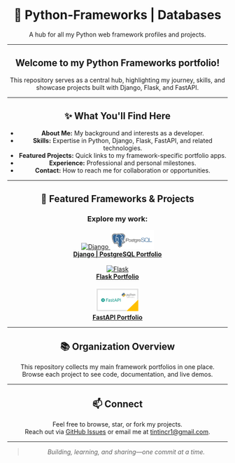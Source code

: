 <div align="center">

# 🐍 Python-Frameworks | Databases

A hub for all my Python web framework profiles and projects.

---

## Welcome to my Python Frameworks portfolio!  
This repository serves as a central hub, highlighting my journey, skills, and showcase projects built with Django, Flask, and FastAPI.

---

## ✨ What You'll Find Here

- **About Me:** My background and interests as a developer.
- **Skills:** Expertise in Python, Django, Flask, FastAPI, and related technologies.
- **Featured Projects:** Quick links to my framework-specific portfolio apps.
- **Experience:** Professional and personal milestones.
- **Contact:** How to reach me for collaboration or opportunities.

---

## 🚀 Featured Frameworks & Projects

### Explore my work:

<p align="center">
  <a href="https://github.com/LuisMongeNarvaez/My_Django_Profile">
    <img src="https://encrypted-tbn0.gstatic.com/images?q=tbn:ANd9GcSUx5RI3jY2JPV3HuxRoHNtNmTYhVHkwAspKQ&s" alt="Django" width="100"/> 
    <img src="https://github.com/LuisMongeNarvaez/.github/blob/main/Screenshot%20from%202025-08-19%2012-07-03.png?raw=true" alt="PostgreSQL" width="100"/>
    <br/>
    <b>Django | PostgreSQL Portfolio </b>
  </a>
  <br/><br/>
  <a href="https://github.com/LuisMongeNarvaez/My_Flask_Profile">
    <img src="https://encrypted-tbn0.gstatic.com/images?q=tbn:ANd9GcSKKHLwqsvfGllqbxbGEwmQV9hrkKv8gC8NrQ&s" alt="Flask" width="100"/>
    <br/>
    <b>Flask Portfolio</b>
  </a>
  <br/><br/>
  <a href="https://github.com/LuisMongeNarvaez/My_FastAPI_Profile">
    <img src="https://github.com/LuisMongeNarvaez/.github/blob/main/Screenshot%20from%202025-08-18%2010-14-06.png?raw=true" alt="FastAPI" width="100"/>
    <br/>
    <b>FastAPI Portfolio</b>
  </a>
</p>

---

## 📚 Organization Overview

This repository collects my main framework portfolios in one place.  
Browse each project to see code, documentation, and live demos.

---

## 📫 Connect

Feel free to browse, star, or fork my projects.  
Reach out via [GitHub Issues](https://github.com/LuisMongeNarvaez/Python-Frameworks/issues) or email me at tintincr1@gmail.com.

---

> _Building, learning, and sharing—one commit at a time._

</div>
